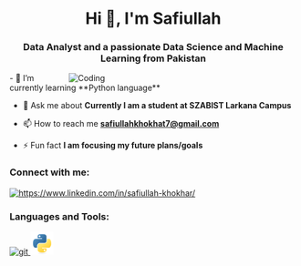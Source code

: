 <h1 align="center">Hi 👋, I'm Safiullah</h1>
<h3 align="center"> Data Analyst and a passionate Data Science and Machine Learning from Pakistan</h3>

<img align = "right" alt = "Coding" width = "400" src = "https://media4.giphy.com/media/v1.Y2lkPTc5MGI3NjExcXR0eWozem9kbTFhdDZkenVlNGJjZTNjeTl0bWhhdzd3ZnM0Mnp4eSZlcD12MV9pbnRlcm5hbF9naWZfYnlfaWQmY3Q9Zw/uB86ZyWQsnFSGYe2sA/giphy.gif" >
- 🌱 I’m currently learning **Python language**

- 💬 Ask me about **Currently I am a student at SZABIST Larkana Campus**

- 📫 How to reach me **safiullahkhokhat7@gmail.com**

- ⚡ Fun fact **I am focusing my future plans/goals**

<h3 align="left">Connect with me:</h3>
<p align="left">
<a href="https://linkedin.com/in/https://www.linkedin.com/in/safiullah-khokhar/" target="blank"><img align="center" src="https://raw.githubusercontent.com/rahuldkjain/github-profile-readme-generator/master/src/images/icons/Social/linked-in-alt.svg" alt="https://www.linkedin.com/in/safiullah-khokhar/" height="30" width="40" /></a>
</p>

<h3 align="left">Languages and Tools:</h3>
<p align="left"> <a href="https://git-scm.com/" target="_blank" rel="noreferrer"> <img src="https://www.vectorlogo.zone/logos/git-scm/git-scm-icon.svg" alt="git" width="40" height="40"/> </a> <a href="https://www.python.org" target="_blank" rel="noreferrer"> <img src="https://raw.githubusercontent.com/devicons/devicon/master/icons/python/python-original.svg" alt="python" width="40" height="40"/> </a> </p>
